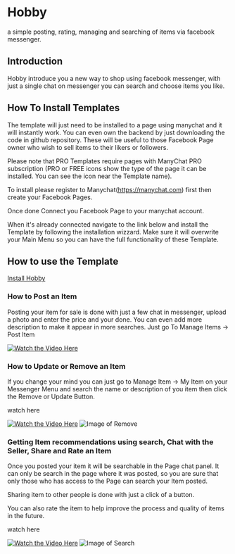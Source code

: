 # Hobby

a simple posting, rating, managing and searching of items via facebook messenger.

## Introduction
Hobby introduce you a new way to shop using facebook messenger, 
with just a single chat on messenger you can search and choose items you like.

## How To Install Templates

The template will just need to be installed to a page using manychat and it will instantly work. You can even own the backend by just downloading the code in github repository.  These will be useful to those Facebook Page owner who wish to sell items to their likers or followers.

Please note that PRO Templates require pages with ManyChat PRO subscription (PRO or FREE icons show the type of the page it can be installed. You can see the icon near the Template name).

To install please register to Manychat(https://manychat.com) first then create your Facebook Pages. 

Once done Connect you Facebook Page to your manychat account.

When it's already connected navigate to the link below and install the Template by following the installation wizzard.
Make sure it will overwrite your Main Menu so you can have the full functionality of these Template.

## How to use the Template
[Install Hobby]()
### How to Post an Item

Posting your item for sale is done with just a few chat in messenger, upload a photo and enter the price and your done.
You can even add more description to make it appear in more searches.
Just go To Manage Items -> Post Item

[![Watch the Video Here](https://img.youtube.com/vi/tI4U8B5gv68/0.jpg)](https://youtu.be/tI4U8B5gv68)

### How to Update or Remove an Item

If you change your mind you can just go to Manage Item -> My Item on your Messenger Menu and search the name or description of you item then click the Remove or Update Button.

watch here

[![Watch the Video Here](https://img.youtube.com/vi/vqSIIPSnxtM/0.jpg)](https://youtu.be/vqSIIPSnxtM)
![Image of Remove](https://codechito.github.io/hobby/assets/remove.png)

### Getting Item recommendations using search, Chat with the Seller, Share and Rate an Item

Once you posted your item it will be searchable in the Page chat panel. It can only be search in the page where it was posted, so you are sure that only those who has access to the Page can search your Item posted.

Sharing item to other people is done with just a click of a button.

You can also rate the item to help improve the process and quality of items in the future.


watch here

[![Watch the Video Here](https://img.youtube.com/vi/6caZjqwtELo/0.jpg)](https://youtu.be/6caZjqwtELo)
![Image of Search](https://codechito.github.io/hobby/assets/search.png)


